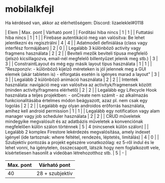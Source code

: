 # mobilalkfejl

Ha kérdésed van, akkor az elérhetőségem:
Discord: lizaeleklel#0118

| Elem | Max. pont | Várható pont |
| Fordítási hiba nincs   | 1 | 1 |
| Futtatási hiba nincs   | 1 | 1 |
| Firebase autentikáció meg van valósítva: Be lehet jelentkezni és regisztrálni   | 4 | 4 |
| Adatmodell definiálása (class vagy interfész formájában)   | 2 | 0 |
| Legalább 3 különböző activity vagy fragmens használata   | 2 | 2 |
| Beviteli mezők beviteli típusa megfelelő (jelszó kicsillagozva, email-nél megfelelő billentyűzet jelenik meg stb.)   | 3 | 3 |
| ConstraintLayout és még egy másik layout típus használata   | 1 | 1 |
| "Reszponzív: - különböző kijelző méreteken is jól jelennek meg a GUI elemek (akár tableten is) - elforgatás esetén is igényes marad a layout"   | 3 | 3 |
| Legalább 2 különböző animáció használata  | 2 | 2 |
| Intentek használata: navigáció meg van valósítva az activityk/fragmensek között (minden activity/fragmens elérhető)   | 2 | 2 |
| Legalább egy Lifecycle Hook használata a teljes projektben: - onCreate nem számít - az alkalmazás funkcionalitásába értelmes módon beágyazott, azaz pl. nem csak egy logolás   | 2 | 2 |
| Legalább egy olyan androidos erőforrás használata, amihez kell android permission   | 1 | 1 |
| Legalább egy notification vagy alam manager vagy job scheduler használata    | 2 | 2 |
| CRUD műveletek mindegyike megvalósult és az adatbázis műveletek a konvenciónak megfelelően külön szálon történnek   | 5 | 4 (nincsenek külön szálon) |
| Legalább 2 komplex Firestore lekérdezés megvalósítása, amely indexet igényel (ide tartoznak: where feltétel, rendezés, léptetés, limitálás)   | 4 | 0 |
| Szubjektív pontozás a projekt egészére vonatkozólag: ez 5-ről indul és le lehet vonni, ha igénytelen, összecsapott, látszik hogy nem foglalkozott vele, kísértetiesen hasonlít a videóban létrehozotthoz stb.   | 5 | - |

| Max. pont | Várható pont |
| --- | --- |
| 40 | 28 + szubjektív |
